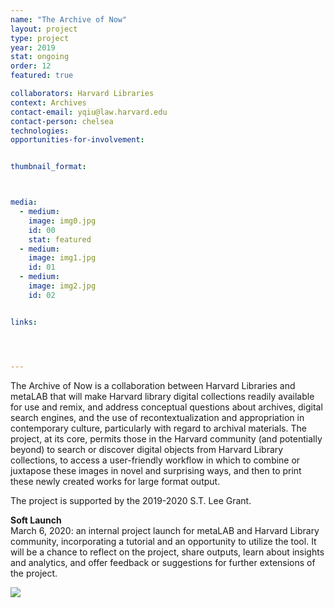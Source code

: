 ```yaml
---
name: "The Archive of Now"
layout: project
type: project
year: 2019
stat: ongoing
order: 12
featured: true

collaborators: Harvard Libraries
context: Archives
contact-email: yqiu@law.harvard.edu
contact-person: chelsea
technologies: 
opportunities-for-involvement:


thumbnail_format:



media:
  - medium:
    image: img0.jpg
    id: 00
    stat: featured
  - medium:
    image: img1.jpg
    id: 01
  - medium:
    image: img2.jpg
    id: 02


links:




---
```

The Archive of Now is a collaboration between Harvard Libraries and metaLAB that will make Harvard library digital collections readily available for use and remix, and address conceptual questions about archives, digital search engines, and the use of recontextualization and appropriation in contemporary culture, particularly with regard to archival materials. The project, at its core, permits those in the Harvard community (and potentially beyond) to search or discover digital objects from Harvard Library collections, to access a user-friendly workflow in which to combine or juxtapose these images in novel and surprising ways, and then to print these newly created works for large format output.
 
The project is supported by the 2019-2020 S.T. Lee Grant.



**Soft Launch**<br />
March 6, 2020: an internal project launch for metaLAB and Harvard Library community, incorporating a tutorial and an opportunity to utilize the tool. It will be a chance to reflect on the project, share outputs, learn about insights and analytics, and offer feedback or suggestions for further extensions of the project.


<img src="../../../assets/projects/archiveofnow/AoN.gif">
